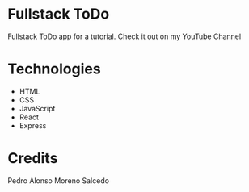 # Fullstack ToDo

Fullstack ToDo app for a tutorial. Check it out on my YouTube Channel

# Technologies

- HTML
- CSS
- JavaScript
- React
- Express

# Credits

Pedro Alonso Moreno Salcedo
